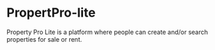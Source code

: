 # PropertPro-lite
Property Pro Lite is a platform where people can create and/or search properties for sale or rent.

